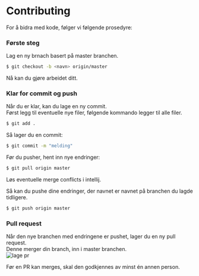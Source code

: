 # Contributing

For å bidra med kode, følger vi følgende prosedyre:

### Første steg
Lag en ny brnach basert på master branchen.
```sh
$ git checkout -b <navn> origin/master
```

Nå kan du gjøre arbeidet ditt.

### Klar for commit og push

Når du er klar, kan du lage en ny commit.  
Først legg til eventuelle nye filer, følgende kommando legger til alle filer.
```sh
$ git add .
```

Så lager du en commit:

```sh
$ git commit -m "melding"
```

Før du pusher, hent inn nye endringer:

```sh
$ git pull origin master
```

Løs eventuelle merge conflicts i intellij.

Så kan du pushe dine endringer, der navnet er navnet på branchen du lagde tidligere.
```sh
$ git push origin master
```

### Pull request

Når den nye branchen med endringene er pushet, lager du en ny pull request.  
Denne merger din branch, inn i master branchen.  
![lage pr](https://i.imgur.com/0UnA23s.png)

Før en PR kan merges, skal den godkjennes av minst én annen person.
